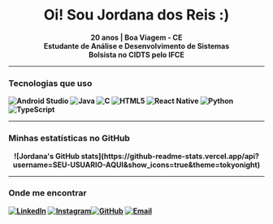 <h1 align="center">Oi! Sou Jordana dos Reis :)</h1>

<p align="center">
  <b> 20 anos |  Boa Viagem - CE  
  <br />
  Estudante de Análise e Desenvolvimento de Sistemas  
  <br />
  Bolsista no CIDTS pelo IFCE
</p>

---

### Tecnologias que uso
![Android Studio](https://img.shields.io/badge/Android_Studio-3DDC84?style=for-the-badge&logo=android&logoColor=white)
![Java](https://img.shields.io/badge/Java-007396?style=for-the-badge&logo=java&logoColor=white)
![C](https://img.shields.io/badge/C-00599C?style=for-the-badge&logo=c&logoColor=white)
![HTML5](https://img.shields.io/badge/HTML5-E34F26?style=for-the-badge&logo=html5&logoColor=white)
![React Native](https://img.shields.io/badge/React_Native-61DAFB?style=for-the-badge&logo=react&logoColor=black)
![Python](https://img.shields.io/badge/Python-3776AB?style=for-the-badge&logo=python&logoColor=white)
![TypeScript](https://img.shields.io/badge/TypeScript-3178C6?style=for-the-badge&logo=typescript&logoColor=white)

---

### Minhas estatísticas no GitHub

<p align="center">
  ![Jordana's GitHub stats](https://github-readme-stats.vercel.app/api?username=SEU-USUARIO-AQUI&show_icons=true&theme=tokyonight)
</p>

---

###  Onde me encontrar
[![LinkedIn](https://img.shields.io/badge/LinkedIn-0A66C2?style=for-the-badge&logo=linkedin&logoColor=white)]([https://linkedin.com/in/seu-linkedin](https://www.linkedin.com/in/jordana-dos-reis-machado-579003322/))  [![Instagram](https://img.shields.io/badge/Instagram-E4405F?style=for-the-badge&logo=instagram&logoColor=white)](https://instagram.com/seu-instagram)[![GitHub](https://img.shields.io/badge/GitHub-181717?style=for-the-badge&logo=github&logoColor=white)](https://github.com/seu-usuario)  [![Email](https://img.shields.io/badge/Email-D14836?style=for-the-badge&logo=gmail&logoColor=white)](mailto:jordana@email.com)
